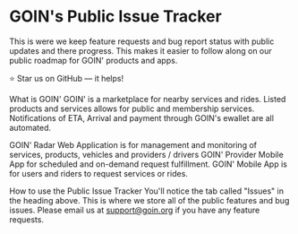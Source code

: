 # GOIN's Public Issue Tracker
This is were we keep feature requests and bug report status with public updates and there progress. This makes it easier to follow along on our public roadmap for GOIN' products and apps.

⭐ Star us on GitHub — it helps!

What is GOIN'
GOIN' is a marketplace for nearby services and rides. Listed products and services allows for public and membership services. Notifications of ETA, Arrival and payment through GOIN's ewallet are all automated. 

GOIN' Radar Web Application is for management and monitoring of services, products, vehicles and providers / drivers
GOIN' Provider Mobile App for scheduled and on-demand request fulfillment.
GOIN' Mobile App is for users and riders to request services or rides. 

How to use the Public Issue Tracker
You'll notice the tab called "Issues" in the heading above. 
This is where we store all of the public features and bug issues. 
Please email us at support@goin.org if you have any feature requests.
